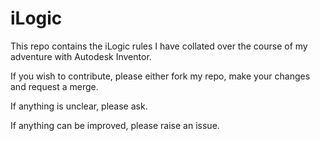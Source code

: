 # iLogic

This repo contains the iLogic rules I have collated over the course of my adventure with Autodesk Inventor.

If you wish to contribute, please either fork my repo, make your changes and request a merge.

If anything is unclear, please ask.

If anything can be improved, please raise an issue.
